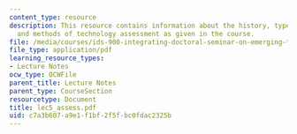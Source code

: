 ```yaml
---
content_type: resource
description: This resource contains information about the history, types, purpose
  and methods of technology assessment as given in the course.
file: /media/courses/ids-900-integrating-doctoral-seminar-on-emerging-technologies-fall-2005/c7a3b607a9e1f1bf2f5fbc0fdac2325b_lec5_assess.pdf
file_type: application/pdf
learning_resource_types:
- Lecture Notes
ocw_type: OCWFile
parent_title: Lecture Notes
parent_type: CourseSection
resourcetype: Document
title: lec5_assess.pdf
uid: c7a3b607-a9e1-f1bf-2f5f-bc0fdac2325b
---
```

